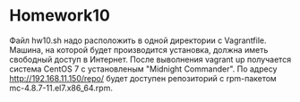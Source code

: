 # Homework10
Файл hw10.sh надо расположить в одной директории с Vagrantfile.
Машина, на которой будет производится установка, должна иметь свободный доступ в Интернет.
После выволнения vagrant up получается система CentOS 7 с установленым "Midnight Commander".
По адресу http://192.168.11.150/repo/ будет доступен репозиторий с rpm-пакетом mc-4.8.7-11.el7.x86_64.rpm.
